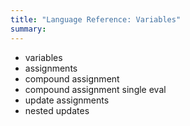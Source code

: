 ```yaml
---
title: "Language Reference: Variables"
summary:
---
```


- variables
- assignments
- compound assignment
- compound assignment single eval
- update assignments
- nested updates

